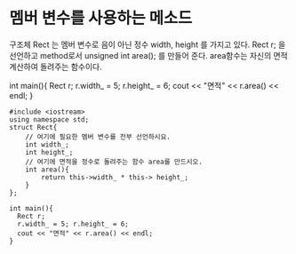 
# 멤버 변수를 사용하는 메소드

구조체 Rect 는 멤버 변수로 음이 아닌 정수 width, height 를 가지고 있다.
Rect r; 을 선언하고 method로서 unsigned int area(); 를 만들어 준다. 
area함수는 자신의 면적 계산하여 돌려주는 함수이다.

int main(){
  Rect r;
  r.width_ = 5; r.height_ = 6;
  cout << "면적" << r.area() << endl;
}

```
#include <iostream>
using namespace std;
struct Rect{
	// 여기에 필요한 멤버 변수를 전부 선언하시요.
	int width_;
	int height_;
	// 여기에 면적을 정수로 돌려주는 함수 area를 만드시오.
	int area(){
		return this->width_ * this-> height_;
	}
};

int main(){
  Rect r;
  r.width_ = 5; r.height_ = 6;
  cout << "면적" << r.area() << endl;
}

```